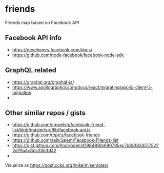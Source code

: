 # friends
Friends map based on Facebook API

## Facebook API info

- https://developers.facebook.com/docs/
- https://github.com/node-facebook/facebook-node-sdk

## GraphQL related

- https://graphql.org/graphql-js/
- https://www.apollographql.com/docs/react/migrating/apollo-client-3-migration
-

## Other similar repos / gists

- https://github.com/cmwelsh/facebook-friend-list/blob/master/src/lib/facebook-api.js
- https://github.com/topics/facebook-friends
- https://github.com/sallySalem/Facebook-Friends-list
- https://gist.github.com/Andrioden/4198489/b690795ec7b83f8345175222d79a4c8dc35b3d42
-

Visualize as https://bost.ocks.org/mike/miserables/

